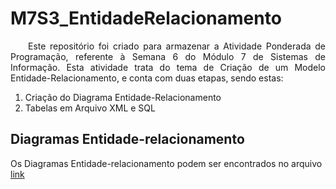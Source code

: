 # M7S3_EntidadeRelacionamento

<p align="justify">
&emsp;&emsp;Este repositório foi criado para armazenar a Atividade Ponderada de Programação, referente à Semana 6 do Módulo 7 de Sistemas de Informação. Esta atividade trata do tema de Criação de um Modelo Entidade-Relacionamento, e conta com duas etapas, sendo estas:

1. Criação do Diagrama Entidade-Relacionamento
2. Tabelas em Arquivo XML e SQL
</p>

## Diagramas Entidade-relacionamento

Os Diagramas Entidade-relacionamento podem ser encontrados no arquivo <a href="entidadeRelacionamento\entidadeRelacionamento.md">link</a>